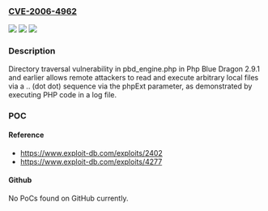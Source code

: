 ### [CVE-2006-4962](https://cve.mitre.org/cgi-bin/cvename.cgi?name=CVE-2006-4962)
![](https://img.shields.io/static/v1?label=Product&message=n%2Fa&color=blue)
![](https://img.shields.io/static/v1?label=Version&message=n%2Fa&color=blue)
![](https://img.shields.io/static/v1?label=Vulnerability&message=n%2Fa&color=brighgreen)

### Description

Directory traversal vulnerability in pbd_engine.php in Php Blue Dragon 2.9.1 and earlier allows remote attackers to read and execute arbitrary local files via a .. (dot dot) sequence via the phpExt parameter, as demonstrated by executing PHP code in a log file.

### POC

#### Reference
- https://www.exploit-db.com/exploits/2402
- https://www.exploit-db.com/exploits/4277

#### Github
No PoCs found on GitHub currently.

